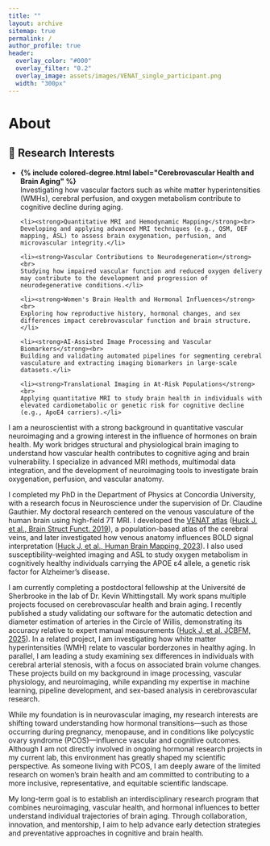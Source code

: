 ```yaml
---
title: ""
layout: archive
sitemap: true
permalink: /
author_profile: true
header:
  overlay_color: "#000"
  overlay_filter: "0.2"
  overlay_image: assets/images/VENAT_single_participant.png
  width: "300px"
---
```


<!-- <img src="/assets/julia_photo.png" width="340px" alt="Julia Huck" align="right" style="margin-left: 40px; margin-bottom: 10px;" /> -->

# About

## 🧠 Research Interests
<div class="archive__item">

  <ul>
    <li><strong>{% include colored-degree.html label="Cerebrovascular Health and Brain Aging" %}</strong><br>
    Investigating how vascular factors such as white matter hyperintensities (WMHs), cerebral perfusion, and oxygen metabolism contribute to cognitive decline during aging.</li>

    <li><strong>Quantitative MRI and Hemodynamic Mapping</strong><br>
    Developing and applying advanced MRI techniques (e.g., QSM, OEF mapping, ASL) to assess brain oxygenation, perfusion, and microvascular integrity.</li>

    <li><strong>Vascular Contributions to Neurodegeneration</strong><br>
    Studying how impaired vascular function and reduced oxygen delivery may contribute to the development and progression of neurodegenerative conditions.</li>

    <li><strong>Women's Brain Health and Hormonal Influences</strong><br>
    Exploring how reproductive history, hormonal changes, and sex differences impact cerebrovascular function and brain structure.</li>

    <li><strong>AI-Assisted Image Processing and Vascular Biomarkers</strong><br>
    Building and validating automated pipelines for segmenting cerebral vasculature and extracting imaging biomarkers in large-scale datasets.</li>

    <li><strong>Translational Imaging in At-Risk Populations</strong><br>
    Applying quantitative MRI to study brain health in individuals with elevated cardiometabolic or genetic risk for cognitive decline (e.g., ApoE4 carriers).</li>
  </ul>
  
</div>

I am a neuroscientist with a strong background in quantitative vascular neuroimaging and a growing interest in the influence of hormones on brain health. My work bridges structural and physiological brain imaging to understand how vascular health contributes to cognitive aging and brain vulnerability. I specialize in advanced MRI methods, multimodal data integration, and the development of neuroimaging tools to investigate brain oxygenation, perfusion, and vascular anatomy.

I completed my PhD in the Department of Physics at Concordia University, with a research focus in Neuroscience under the supervision of Dr. Claudine Gauthier. My doctoral research centered on the venous vasculature of the human brain using high-field 7T MRI. I developed the [VENAT atlas](https://figshare.com/articles/dataset/VENAT_Probability_map_nii_gz/7205960) ([Huck J, et al., Brain Struct Funct. 2019](10.1007/s00429-019-01919-4)), a population-based atlas of the cerebral veins, and later investigated how venous anatomy influences BOLD signal interpretation ([Huck J, et al., Human Brain Mapping, 2023](https://doi.org/10.1002/hbm.26431)). I also used susceptibility-weighted imaging and ASL to study oxygen metabolism in cognitively healthy individuals carrying the APOE ε4 allele, a genetic risk factor for Alzheimer’s disease.

I am currently completing a postdoctoral fellowship at the Université de Sherbrooke in the lab of Dr. Kevin Whittingstall. My work spans multiple projects focused on cerebrovascular health and brain aging. I recently published a study validating our software for the automatic detection and diameter estimation of arteries in the Circle of Willis, demonstrating its accuracy relative to expert manual measurements ([Huck J, et al. JCBFM, 2025](https://doi.org/10.1177/0271678X251338972)). In a related project, I am investigating how white matter hyperintensities (WMH) relate to vascular borderzones in healthy aging. In parallel, I am leading a study examining sex differences in individuals with cerebral arterial stenosis, with a focus on associated brain volume changes. These projects build on my background in image processing, vascular physiology, and neuroimaging, while expanding my expertise in machine learning, pipeline development, and sex-based analysis in cerebrovascular research.

While my foundation is in neurovascular imaging, my research interests are shifting toward understanding how hormonal transitions—such as those occurring during pregnancy, menopause, and in conditions like polycystic ovary syndrome (PCOS)—influence vascular and cognitive outcomes. Although I am not directly involved in ongoing hormonal research projects in my current lab, this environment has greatly shaped my scientific perspective. As someone living with PCOS, I am deeply aware of the limited research on women’s brain health and am committed to contributing to a more inclusive, representative, and equitable scientific landscape.

My long-term goal is to establish an interdisciplinary research program that combines neuroimaging, vascular health, and hormonal influences to better understand individual trajectories of brain aging. Through collaboration, innovation, and mentorship, I aim to help advance early detection strategies and preventative approaches in cognitive and brain health.
